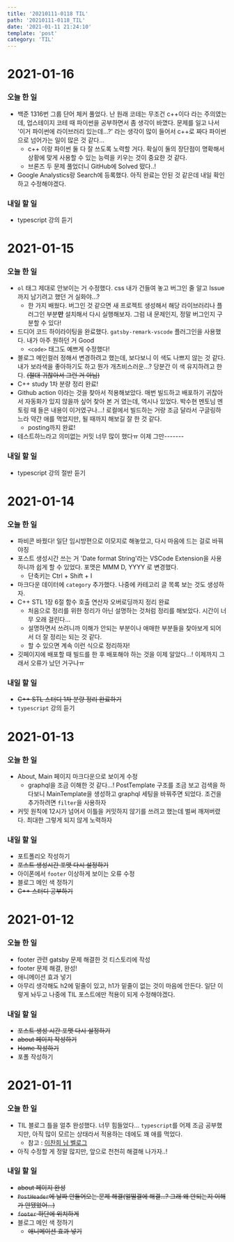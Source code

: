 ```yaml
---
title: '20210111-0118 TIL'
path: '20210111-0118_TIL'
date: '2021-01-11 21:24:10'
template: 'post'
category: 'TIL'
---
```


# 2021-01-16
### 오늘 한 일
* 백준 1316번 그룹 단어 체커 풀었다. 난 원래 코테는 무조건 c++이다 라는 주의였는데, 업스테이지 코테 때 파이썬을 공부하면서 좀 생각이 바꼈다. 문제를 일고 나서 '이거 파이썬에 라이브러리 있는데...?' 라는 생각이 많이 들어서 c++로 짜다 파이썬으로 넘어가는 일이 많은 것 같다...
    * c++ 이랑 파이썬 둘 다 잘 쓰도록 노력할 거다. 확실이 둘의 장단점이 명확해서 상황에 맞게 사용할 수 있는 능력을 키우는 것이 중요한 것 같다.
    * 브론즈 두 문제 풀었더니 GitHub에 Solved 떴다..!
* Google Analystics랑 Search에 등록했다. 아직 완료는 안된 것 같은데 내일 확인하고 수정해야겠다.

### 내일 할 일
* typescript 강의 듣기


# 2021-01-15
### 오늘 한 일
* `ol` 태그 제대로 안보이는 거 수정했다. css 내가 건들여 놓고 버그인 줄 알고 Issue까지 남기려고 했던 거 실화야...? 
    * 한 가지 배웠다. 버그인 것 같으면 새 프로젝트 생성해서 해당 라이브러리나 플러그인 부분**만** 설치해서 다시 실행해보자. 그럼 내 문제인지, 정말 버그인지 구분할 수 있다!
* 드디어 코드 하이라이팅을 완료했다. `gatsby-remark-vscode` 플러그인을 사용했다. 내가 아주 원하던 거 Good
    * `<code>` 태그도 예쁘게 수정했다!
* 블로그 메인컬러 정해서 변경하려고 했는데, 보다보니 이 색도 나쁘지 않는 것 같다. 내가 보라색을 좋아하기도 하고 뭔가 개츠비스러운...? 당분간 이 색 유지하려고 한다. ~~(절대 귀찮아서 그런 거 아님)~~
* C++ study 1차 분량 정리 완료!
* Github action 이라는 것을 찾아서 적용해보았다. 매번 빌드하고 배포하기 귀찮아서 자동화가 있지 않을까 싶어 찾아 본 거 였는데, 역시나 있었다. 박수현 멘토님 멘토링 때 들은 내용이 이거였구나...! 로컬에서 빌드하는 거랑 조금 달라서 구글링하느라 약간 애를 먹었지만, 될 때까지 해보길 잘 한 것 같다.
    * posting까지 완료!
* 테스트하느라고 의미없는 커밋 너무 많이 했다ㅠ 이제 그만-------


### 내일 할 일
* typescript 강의 절반 듣기


# 2021-01-14
### 오늘 한 일
* 파비콘 바꿨다! 일단 임시방편으로 이모지로 해놓았고, 다시 마음에 드는 걸로 바꿔야징
* 포스트 생성시간 쓰는 거 'Date format String'라는 VSCode Extension을 사용하니까 쉽게 할 수 있었다. 포맷은 MMM D, YYYY 로 변경했다.
    * 단축키는 Ctrl + Shift + I 
* 마크다운 데이터에 `category` 추가했다. 나중에 카테고리 글 목록 보는 것도 생성하자.
* C++ STL 1장 6절 함수 호출 연산자 오버로딩까지 정리 완료
    * 처음으로 정리를 위한 정리가 아닌 설명하는 것처럼 정리를 해보았다. 시간이 너무 오래 걸린다...
    * 설명하면서 쓰려니까 이해가 안되는 부분이나 애매한 부분들을 찾아보게 되어서 더 잘 정리는 되는 것 같다.
    * 할 수 있으면 계속 이런 식으로 정리하자!
* 깃페이지에 배포할 때 빌드를 한 후 배포해야 하는 것을 이제 알았다...! 이제까지 그래서 오류가 났던 거구나ㅠ

### 내일 할 일
* ~~C++ STL 스터디 1차 분량 정리 완료하기~~
* `typescript` 강의 듣기

# 2021-01-13
### 오늘 한 일
* About, Main 페이지 마크다운으로 보이게 수정
    * graphql을 조금 이해한 것 같다...! PostTemplate 구조를 조금 보고 검색을 하다보니 MainTemplate을 생성하고 graphql 세팅을 바꿔주면 되었다. 조건을 추가하려면 `filter`을 사용하자
* 커밋 원칙에 12시가 넘어서 이틀을 커밋하지 않기를 쓰려고 했는데 벌써 깨져버렸다. 최대한 그렇게 되지 않게 노력하자

### 내일 할 일
* 포트폴리오 작성하기
* ~~포스트 생성시간 포맷 다시 설정하기~~
* 아이폰에서 `footer` 이상하게 보이는 오류 수정
* 블로그 메인 색 정하기
* ~~C++ 스터디 공부하기~~


# 2021-01-12
### 오늘 한 일
* footer 관련 gatsby 문제 해결한 것 티스토리에 작성
* footer 문제 해결, 완성!
* 애니메이션 효과 넣기
* 아무리 생각해도 h2에 밑줄이 있고, h1가 밑줄이 없는 것이 마음에 안든다. 일단 이렇게 놔두고 나중에 TIL 포스트에만 적용이 되게 수정해야겠다.


### 내일 할 일
* ~~포스트 생성 시간 포맷 다시 설정하기~~
* ~~about 페이지 작성하기~~
* ~~Home 작성하기~~
* 포폴 작성하기



# 2021-01-11
### 오늘 한 일
* TIL 블로그 틀을 얼추 완성했다. 너무 힘들었다... `typescript`를 어제 조금 공부했지만, 아직 많이 모르는 상태라서 적용하는 데에도 꽤 애를 먹었다.
    - 참고 : [이찬희 님 벨로그](https://velog.io/@iamchanii/build-a-blog-with-gatsby-and-typescript-part-1)
* 아직 수정할 게 정말 많지만, 앞으로 천천히 해결해 나가자..!

### 내일 할 일
* ~~about 페이지 완성~~
* ~~`PostHeader`에 날짜 안들어오는 문제 해결(얼떨결에 해결...? 그래 왜 안되는지 이해가 안됐었어...)~~
* ~~`footer` 하단에 위치하게~~
* 블로그 메인 색 정하기
    * ~~애니메이션 효과 넣기~~

